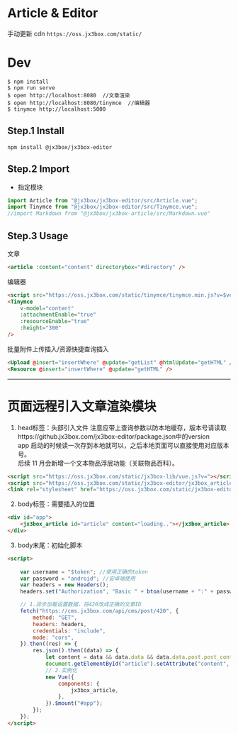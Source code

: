 # Article & Editor

手动更新 cdn `https://oss.jx3box.com/static/`

# Dev
```
$ npm install 
$ npm run serve
$ open http://localhost:8080  //文章渲染
$ open http://localhost:8080/tinymce  //编辑器
$ tinymce http://localhost:5000
```

## Step.1 Install

```
npm install @jx3box/jx3box-editor
```

## Step.2 Import

-   指定模块

```javascript
import Article from "@jx3box/jx3box-editor/src/Article.vue";
import Tinymce from "@jx3box/jx3box-editor/src/Tinymce.vue";
//import Markdown from "@jx3box/jx3box-article/src/Markdown.vue"
```

## Step.3 Usage

文章

```html
<article :content="content" directorybox="#directory" />
```

编辑器

```html
<script src="https://oss.jx3box.com/static/tinymce/tinymce.min.js?v=$version"></script>
<Tinymce
    v-model="content"
    :attachmentEnable="true"
    :resourceEnable="true"
    :height="300"
/>
```

批量附件上传插入/资源快捷查询插入

```html
<Upload @insert="insertWhere" @update="getList" @htmlUpdate="getHTML" />
<Resource @insert="insertWhere" @update="getHTML" />
```

---

# 页面远程引入文章渲染模块

1. head标签：头部引入文件
   注意应带上查询参数以防本地缓存，版本号请读取https://github.jx3box.com/jx3box-editor/package.json中的version  
   app 启动的时候读一次存到本地就可以，之后本地页面可以直接使用对应版本号。  
   后续 11 月会新增一个文本物品浮层功能（关联物品百科）。

```html
<script src="https://oss.jx3box.com/static/jx3box-lib/vue.js?v="></script>
<script src="https://oss.jx3box.com/static/jx3box-editor/jx3box_article.umd.min.js?v="></script>
<link rel="stylesheet" href="https://oss.jx3box.com/static/jx3box-editor/jx3box_article.css?v="/>
```

2. body标签：需要插入的位置

```html
<div id="app">
    <jx3box_article id="article" content="loading.."></jx3box_article>
</div>
```

3. body末尾：初始化脚本

```html
<script>
    
    var username = "$token"; //使用正确的token
    var password = "android"; //安卓端使用
    var headers = new Headers();
    headers.set("Authorization", "Basic " + btoa(username + ":" + password));

    // 1.异步加载设置数据，将420改成正确的文章ID
    fetch("https://cms.jx3box.com/api/cms/post/420", {
        method: "GET",
        headers: headers,
        credentials: "include",
        mode: "cors",
    }).then((res) => {
        res.json().then((data) => {
            let content = data && data.data && data.data.post.post_content;
            document.getElementById("article").setAttribute("content", content);
            // 2.实例化
            new Vue({
                components: {
                    jx3box_article,
                },
            }).$mount("#app");
        });
    });
</script>
```
